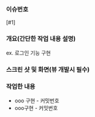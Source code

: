 ### 이슈번호

[#1]

### 개요(간단한 작업 내용 설명)

ex. 로그인 기능 구현

### 스크린 샷 및 화면(뷰 개발시 필수)

### 작업한 내용

- ooo 구현 - 커밋번호
- ooo구현 - 커밋번호
